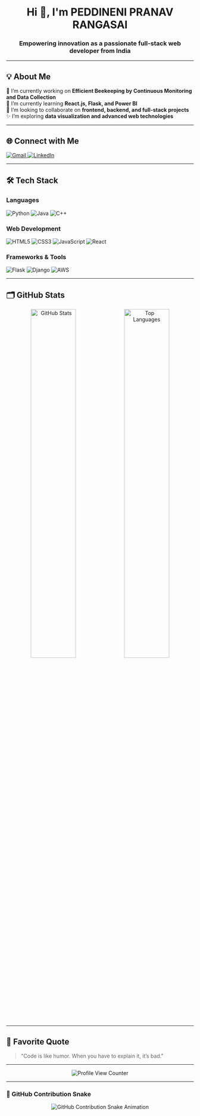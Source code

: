 <h1 align="center">Hi 👋, I'm PEDDINENI PRANAV RANGASAI</h1>
<h3 align="center">Empowering innovation as a passionate full-stack web developer from India</h3>

---

## 💡 About Me
🔭 I’m currently working on **Efficient Beekeeping by Continuous Monitoring and Data Collection**  
🌱 I’m currently learning **React.js, Flask, and Power BI**  
🤝 I’m looking to collaborate on **frontend, backend, and full-stack projects**  
✨ I’m exploring **data visualization and advanced web technologies**  

---

## 🌐 Connect with Me
<a href="mailto:pranavrangasai@gmail.com" target="_blank">
  <img src="https://img.shields.io/badge/Email-D14836?style=for-the-badge&logo=gmail&logoColor=white" alt="Gmail" />
</a>
<a href="https://www.linkedin.com/in/pranavrangasai" target="_blank">
  <img src="https://img.shields.io/badge/LinkedIn-0077B5?style=for-the-badge&logo=linkedin&logoColor=white" alt="LinkedIn" />
</a>

---

## 🛠️ Tech Stack
### Languages
<p>
  <img src="https://img.shields.io/badge/Python-3670A0?style=for-the-badge&logo=python&logoColor=ffdd54" alt="Python" />
  <img src="https://img.shields.io/badge/Java-ED8B00?style=for-the-badge&logo=java&logoColor=white" alt="Java" />
  <img src="https://img.shields.io/badge/C++-00599C?style=for-the-badge&logo=cplusplus&logoColor=white" alt="C++" />
</p>

### Web Development
<p>
  <img src="https://img.shields.io/badge/HTML5-E34F26?style=for-the-badge&logo=html5&logoColor=white" alt="HTML5" />
  <img src="https://img.shields.io/badge/CSS3-1572B6?style=for-the-badge&logo=css3&logoColor=white" alt="CSS3" />
  <img src="https://img.shields.io/badge/JavaScript-323330?style=for-the-badge&logo=javascript&logoColor=F7DF1E" alt="JavaScript" />
  <img src="https://img.shields.io/badge/React-20232A?style=for-the-badge&logo=react&logoColor=61DAFB" alt="React" />
</p>

### Frameworks & Tools
<p>
  <img src="https://img.shields.io/badge/Flask-000000?style=for-the-badge&logo=flask&logoColor=white" alt="Flask" />
  <img src="https://img.shields.io/badge/Django-092E20?style=for-the-badge&logo=django&logoColor=white" alt="Django" />
  <img src="https://img.shields.io/badge/AWS-FF9900?style=for-the-badge&logo=amazonaws&logoColor=white" alt="AWS" />
</p>

---

## 🗂️ GitHub Stats
<div align="center">
  <img src="https://github-readme-stats.vercel.app/api?username=pranavrangasai&theme=radical&hide_border=false&include_all_commits=true&count_private=true" width="49%" alt="GitHub Stats" />
  <img src="https://github-readme-stats.vercel.app/api/top-langs/?username=pranavrangasai&theme=radical&hide_border=false&layout=compact" width="49%" alt="Top Languages" />
</div>

---

## 📜 Favorite Quote
> "Code is like humor. When you have to explain it, it’s bad."

---

<p align="center">
  <img src="https://visitcount.itsvg.in/api?id=pranavrangasai&label=Profile%20Views&color=1&icon=5&pretty=true" alt="Profile View Counter" />
</p>

---

### 🐍 GitHub Contribution Snake
<p align="center">
  <img src="https://raw.githubusercontent.com/pranavrangasai/pranavrangasai/output/github-contribution-grid-snake.svg" alt="GitHub Contribution Snake Animation" />
</p>
